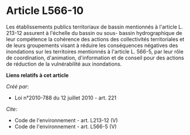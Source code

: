 # Article L566-10

Les établissements publics territoriaux de bassin mentionnés à l'article L. 213-12 assurent à l'échelle du bassin ou sous-
bassin hydrographique de leur compétence la cohérence des actions des collectivités territoriales et de leurs groupements
visant à réduire les conséquences négatives des inondations sur les territoires mentionnés à l'article L. 566-5, par leur
rôle de coordination, d'animation, d'information et de conseil pour des actions de réduction de la vulnérabilité aux
inondations.

**Liens relatifs à cet article**

_Créé par_:

  - Loi n°2010-788 du 12 juillet 2010 - art. 221

_Cite_:

  - Code de l'environnement - art. L213-12 (V)
  - Code de l'environnement - art. L566-5 (V)
